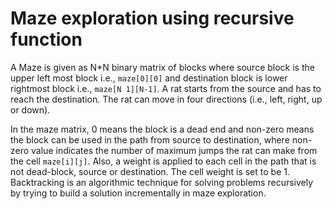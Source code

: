 # Maze exploration using recursive function

A Maze is given as N\*N binary matrix of blocks where source block is the upper left most block
i.e., `maze[0][0]` and destination block is lower rightmost block i.e., `maze[N 1][N-1]`. A rat starts
from the source and has to reach the destination. The rat can move in four directions (i.e., left,
right, up or down).

In the maze matrix, 0 means the block is a dead end and non-zero means the block can be used in
the path from source to destination, where non-zero value indicates the number of maximum
jumps the rat can make from the cell `maze[i][j]`. Also, a weight is applied to each cell in the path
that is not dead-block, source or destination. The cell weight is set to be 1. Backtracking is an
algorithmic technique for solving problems recursively by trying to build a solution incrementally
in maze exploration.
